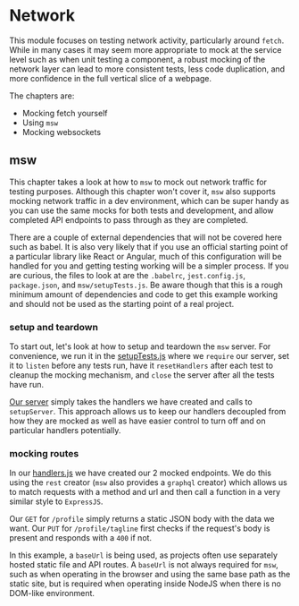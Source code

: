 # Network

This module focuses on testing network activity, particularly around `fetch`. While in many cases it may
seem more appropriate to mock at the service level such as when unit testing a component, a robust mocking
of the network layer can lead to more consistent tests, less code duplication, and more confidence in the
full vertical slice of a webpage.

The chapters are:
 - Mocking fetch yourself
 - Using `msw`
 - Mocking websockets

## msw

This chapter takes a look at how to `msw` to mock out network traffic for testing purposes. Although this chapter won't cover it,
`msw` also supports mocking network traffic in a dev environment, which can be super handy as you can use the same mocks for
both tests and development, and allow completed API endpoints to pass through as they are completed.

There are a couple of external dependencies that will not be covered here such as babel. It is also very likely that if you use an
official starting point of a particular library like React or Angular, much of this configuration will be handled for you and
getting testing working will be a simpler process. If you are curious, the files to look at are the `.babelrc`, `jest.config.js`,
`package.json`, and `msw/setupTests.js`. Be aware though that this is a rough minimum amount of dependencies and code to get
this example working and should not be used as the starting point of a real project.

### setup and teardown

To start out, let's look at how to setup and teardown the `msw` server. For convenience, we
run it in the [setupTests.js](/Network/msw/setupTests.js#L5-9) where we `require` our server, set it to
`listen` before any tests run, have it `resetHandlers` after each test to cleanup the mocking mechanism,
and `close` the server after all the tests have run.

[Our server](/Network/msw/server.js#L1-5) simply takes the handlers we have created and calls to
`setupServer`. This approach allows us to keep our handlers decoupled from how they are mocked as well as
have easier control to turn off and on particular handlers potentially.

### mocking routes

In our [handlers.js](/Network/msw/handlers.js#L1-24) we have created our 2 mocked endpoints. We do this using the
`rest` creator (`msw` also provides a `graphql` creator) which allows us to match requests with a method and url
and then call a function in a very similar style to `ExpressJS`.

Our `GET` for `/profile` simply returns a static JSON body with the data we want. Our `PUT` for `/profile/tagline`
first checks if the request's body is present and responds with a `400` if not.

In this example, a `baseUrl` is being used, as projects often use separately hosted static file and API routes. A
`baseUrl` is not always required for `msw`, such as when operating in the browser and using the same base path as
the static site, but is required when operating inside NodeJS when there is no DOM-like environment.
